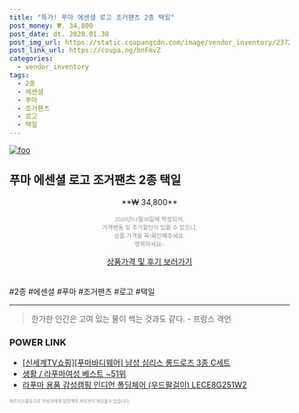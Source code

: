 ```yaml
--- 
title: "특가! 푸마 에센셜 로고 조거팬츠 2종 택일" 
post_money: ₩. 34,800 
post_date: dt. 2020.01.30 
post_img_url: https://static.coupangcdn.com/image/vendor_inventory/2372/4d21b64d5f52592c953bf25bb5688607fe82318f782975d4db4dcbfa8c68.jpg 
post_link_url: https://coupa.ng/bnFmvZ 
categories: 
  - vendor_inventory 
tags: 
  - 2종 
  - 에센셜 
  - 푸마 
  - 조거팬츠 
  - 로고 
  - 택일 
--- 
```

[![foo](https://static.coupangcdn.com/image/vendor_inventory/2372/4d21b64d5f52592c953bf25bb5688607fe82318f782975d4db4dcbfa8c68.jpg)](https://coupa.ng/bnFmvZ) 

## 푸마 에센셜 로고 조거팬츠 2종 택일 
<p style="text-align: center;">**₩ 34,800**</p> 
<p style="text-align: center;"><span style="color: #898c8f; font-family: Georgia,Times,serif; font-size: 0.75em;">2020년01월30일에 작성되어, <br>가격변동 및 추가할인이 있을 수 있으니,<br> 상품 가격을 꼭!확인해주세요.<br>행복하세요~</span> 
</p>	 
<div markdown="0" style="text-align: center;"><a href="https://coupa.ng/bnFmvZ" class="btn btn--success">상품가격 및 후기 보러가기</a></div> 
<br><br> 
  #2종 #에센셜 #푸마 #조거팬츠 #로고 #택일 
<hr> 

> 한가한 인간은 고여 있는 물이 썩는 것과도 같다. - 프랑스 격언 


### POWER LINK

* <a href="https://blog.naver.com/fasyy4321/221786784862" target="_blank">[신세계TV쇼핑][푸마바디웨어] 남성 심리스 롱드로즈 3종 C세트</a>
* <a href="https://blog.naver.com/santokki14/221781364200" target="_blank">생활 / 라푸마여성 베스트 ~51위</a>
* <a href="https://blog.naver.com/sakai111/221785755360" target="_blank">라푸마 용품 감성캠핑 인디언 폴딩체어 (우드팔걸이) LECE8G251W2</a>

<span style="color: #898c8f; font-family: Georgia,Times,serif; font-size: 0.55em;">파트너스활동으로 작성자에게 일정액의 커미션이 제공될수 있습니다.</span> 
